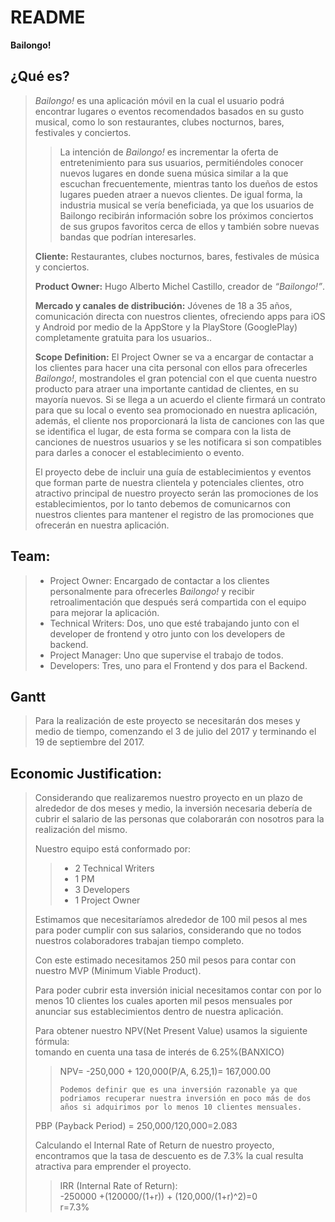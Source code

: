 <!DOCTYPE html>
<html>
<head>
<meta charset="utf-8">
<meta name="viewport" content="width=device-width, initial-scale=1.0">
<title>Bailongo!</title>
<link rel="stylesheet" href="https://stackedit.io/res-min/themes/base.css" />
<script type="text/javascript" src="https://cdn.mathjax.org/mathjax/latest/MathJax.js?config=TeX-AMS_HTML"></script>
</head>
<body><div class="container"><h1 id="readme"> <strong>README</strong></h1>

<p><strong>Bailongo!</strong></p>

<h2 id="qué-es">¿Qué es?</h2>

<blockquote>
  <p><em>Bailongo!</em>  es una aplicación móvil en la cual el usuario podrá encontrar lugares o eventos recomendados basados en su gusto musical, como lo son restaurantes, clubes nocturnos, bares, festivales y conciertos.</p>
  
  <blockquote>
    <p>La intención de <em>Bailongo!</em> es incrementar la oferta de entretenimiento para sus usuarios, permitiéndoles conocer nuevos lugares en donde suena música similar a la que escuchan frecuentemente, mientras tanto los dueños de estos lugares pueden atraer a nuevos clientes. De igual forma, la industria musical se vería beneficiada, ya que los usuarios de Bailongo recibirán información sobre los próximos conciertos de sus grupos favoritos cerca de ellos y también sobre nuevas bandas que podrían interesarles.</p>
  </blockquote>
  
  <p><strong>Cliente:</strong> Restaurantes, clubes nocturnos, bares, festivales de música y conciertos.</p>
  
  <p><strong>Product Owner:</strong> Hugo Alberto Michel Castillo, creador de <em>“Bailongo!”</em>.</p>
  
  <p><strong>Mercado y canales de distribución:</strong> Jóvenes de 18 a 35 años, comunicación directa con nuestros clientes, ofreciendo apps para iOS y Android por medio de la AppStore y la PlayStore (GooglePlay) completamente gratuita para los usuarios.. </p>
  
  <p><strong>Scope Definition:</strong> El Project Owner se va a encargar de contactar a los clientes para hacer una cita personal con ellos para ofrecerles <em>Bailongo!</em>, mostrandoles el gran potencial con el que cuenta nuestro producto para atraer una importante cantidad de clientes, en su mayoría nuevos. Si se llega a un acuerdo el cliente firmará un contrato para que su local o evento sea promocionado en nuestra aplicación, además, el cliente nos proporcionará la lista de canciones con las que se identifica el lugar, de esta forma se compara con la lista de canciones de nuestros usuarios y se les notificara si son compatibles para darles a conocer el establecimiento o evento.   </p>
  
  <p>El proyecto debe de incluir una guía de establecimientos y eventos que forman parte de nuestra clientela y potenciales clientes, otro atractivo principal de nuestro proyecto serán las promociones de los establecimientos, por lo tanto debemos de comunicarnos con nuestros clientes para mantener el registro de las promociones que ofrecerán en nuestra aplicación.</p>
</blockquote>

<h2 id="team">Team:</h2>

<blockquote>
  <ul>
  <li>Project Owner: Encargado de contactar a los clientes personalmente para ofrecerles <em>Bailongo!</em> y recibir retroalimentación que después será compartida con el equipo para mejorar la aplicación.</li>
  <li>Technical Writers: Dos, uno que esté trabajando junto con el developer de frontend y otro junto con los developers de backend.</li>
  <li>Project Manager: Uno que supervise el trabajo de todos.</li>
  <li>Developers: Tres, uno para el Frontend y dos para el Backend.</li>
  </ul>
</blockquote>

<h2 id="gantt">Gantt</h2>

<blockquote>
  <p>Para la realización de este proyecto se necesitarán dos meses y medio de tiempo, comenzando el 3 de julio del 2017 y terminando el 19 de septiembre del 2017.</p>
</blockquote>



<h2 id="economic-justification">Economic Justification:</h2>

<blockquote>
  <p>Considerando que realizaremos nuestro proyecto en un plazo de alrededor de dos meses y medio, la inversión necesaria debería de cubrir el salario de las personas que colaborarán con nosotros para la realización del mismo.</p>
  
  <p>Nuestro equipo está conformado por: </p>
  
  <blockquote>
    <ul>
    <li>2 Technical Writers</li>
    <li>1 PM</li>
    <li>3 Developers</li>
    <li>1 Project Owner</li>
    </ul>
  </blockquote>
  
  <p>Estimamos que necesitaríamos alrededor de 100 mil pesos al mes para poder cumplir con sus salarios, considerando que no todos nuestros colaboradores trabajan tiempo completo.</p>
  
  <p>Con este estimado necesitamos 250 mil pesos para contar con nuestro MVP (Minimum Viable Product). </p>
  
  <p>Para poder cubrir esta inversión inicial necesitamos contar con por lo menos 10 clientes los cuales aporten  mil pesos mensuales por anunciar sus establecimientos dentro de nuestra aplicación.</p>
  
  <p>Para obtener nuestro NPV(Net Present Value) usamos la siguiente fórmula: <br>
  tomando en cuenta una tasa de interés de 6.25%(BANXICO)</p>
  
  <blockquote>
    <p>NPV= -250,000 + 120,000(P/A, 6.25,1)= 167,000.00</p>
    
    Podemos definir que es una inversión razonable ya que podriamos recuperar nuestra inversión en poco más de dos años si adquirimos por lo menos 10 clientes mensuales.
  </blockquote>
  
  <p>PBP (Payback Period) = 250,000/120,000=2.083</p>
  
  <p>Calculando el Internal Rate of Return de nuestro proyecto, encontramos que la tasa de descuento es de 7.3% la cual resulta atractiva para emprender el proyecto. </p>
  
  <blockquote>
    <p>IRR (Internal Rate of Return): <br>
        -250000 +(120000/(1+r)) + (120,000/(1+r)^2)=0 <br>
        r=7.3%</p>
  </blockquote>
</blockquote></div></body>
</html>
